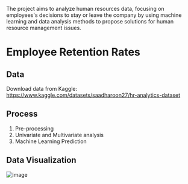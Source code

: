 The project aims to analyze human resources data, focusing on employees's decisions to stay or leave the company by using machine learning and data analysis methods to propose solutions for human resource management issues.
# Employee Retention Rates
## Data 
Download data from Kaggle: https://www.kaggle.com/datasets/saadharoon27/hr-analytics-dataset
## Process
1. Pre-processing
2. Univariate and Multivariate analysis
3. Machine Learning Prediction
## Data Visualization
![image](https://github.com/vythanhnguyen/Employee-Retention-Rates/assets/162904704/e76ff46b-f9be-4fac-ae70-1f81c49e991a)
